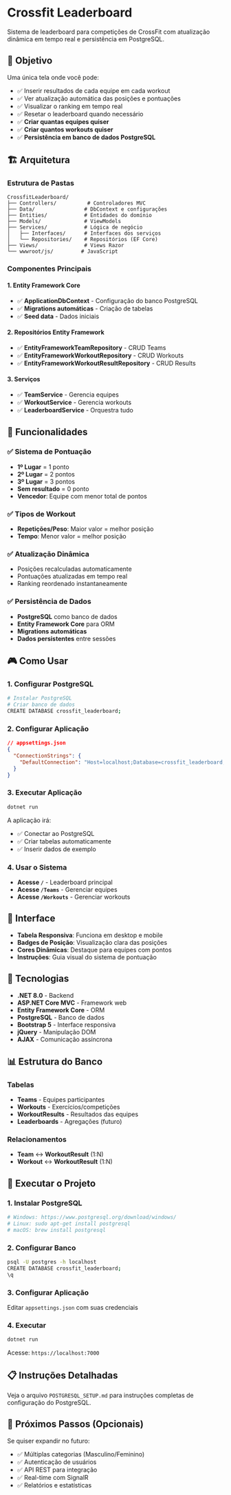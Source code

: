 # Crossfit Leaderboard

Sistema de leaderboard para competições de CrossFit com atualização dinâmica em tempo real e persistência em PostgreSQL.

## 🎯 **Objetivo**

Uma única tela onde você pode:
- ✅ Inserir resultados de cada equipe em cada workout
- ✅ Ver atualização automática das posições e pontuações
- ✅ Visualizar o ranking em tempo real
- ✅ Resetar o leaderboard quando necessário
- ✅ **Criar quantas equipes quiser**
- ✅ **Criar quantos workouts quiser**
- ✅ **Persistência em banco de dados PostgreSQL**

## 🏗️ **Arquitetura**

### Estrutura de Pastas
```
CrossfitLeaderboard/
├── Controllers/          # Controladores MVC
├── Data/                # DbContext e configurações
├── Entities/            # Entidades do domínio
├── Models/              # ViewModels
├── Services/            # Lógica de negócio
│   ├── Interfaces/      # Interfaces dos serviços
│   └── Repositories/    # Repositórios (EF Core)
├── Views/               # Views Razor
└── wwwroot/js/         # JavaScript
```

### Componentes Principais

#### **1. Entity Framework Core**
- ✅ **ApplicationDbContext** - Configuração do banco PostgreSQL
- ✅ **Migrations automáticas** - Criação de tabelas
- ✅ **Seed data** - Dados iniciais

#### **2. Repositórios Entity Framework**
- ✅ **EntityFrameworkTeamRepository** - CRUD Teams
- ✅ **EntityFrameworkWorkoutRepository** - CRUD Workouts
- ✅ **EntityFrameworkWorkoutResultRepository** - CRUD Results

#### **3. Serviços**
- ✅ **TeamService** - Gerencia equipes
- ✅ **WorkoutService** - Gerencia workouts
- ✅ **LeaderboardService** - Orquestra tudo

## 🚀 **Funcionalidades**

### ✅ **Sistema de Pontuação**
- **1º Lugar** = 1 ponto
- **2º Lugar** = 2 pontos
- **3º Lugar** = 3 pontos
- **Sem resultado** = 0 ponto
- **Vencedor**: Equipe com menor total de pontos

### ✅ **Tipos de Workout**
- **Repetições/Peso**: Maior valor = melhor posição
- **Tempo**: Menor valor = melhor posição

### ✅ **Atualização Dinâmica**
- Posições recalculadas automaticamente
- Pontuações atualizadas em tempo real
- Ranking reordenado instantaneamente

### ✅ **Persistência de Dados**
- **PostgreSQL** como banco de dados
- **Entity Framework Core** para ORM
- **Migrations automáticas**
- **Dados persistentes** entre sessões

## 🎮 **Como Usar**

### 1. **Configurar PostgreSQL**
```bash
# Instalar PostgreSQL
# Criar banco de dados
CREATE DATABASE crossfit_leaderboard;
```

### 2. **Configurar Aplicação**
```json
// appsettings.json
{
  "ConnectionStrings": {
    "DefaultConnection": "Host=localhost;Database=crossfit_leaderboard;Username=postgres;Password=SUA_SENHA"
  }
}
```

### 3. **Executar Aplicação**
```bash
dotnet run
```

A aplicação irá:
- ✅ Conectar ao PostgreSQL
- ✅ Criar tabelas automaticamente
- ✅ Inserir dados de exemplo

### 4. **Usar o Sistema**
- **Acesse `/`** - Leaderboard principal
- **Acesse `/Teams`** - Gerenciar equipes
- **Acesse `/Workouts`** - Gerenciar workouts

## 📱 **Interface**

- **Tabela Responsiva**: Funciona em desktop e mobile
- **Badges de Posição**: Visualização clara das posições
- **Cores Dinâmicas**: Destaque para equipes com pontos
- **Instruções**: Guia visual do sistema de pontuação

## 🔧 **Tecnologias**

- **.NET 8.0** - Backend
- **ASP.NET Core MVC** - Framework web
- **Entity Framework Core** - ORM
- **PostgreSQL** - Banco de dados
- **Bootstrap 5** - Interface responsiva
- **jQuery** - Manipulação DOM
- **AJAX** - Comunicação assíncrona

## 📊 **Estrutura do Banco**

### Tabelas
- **Teams** - Equipes participantes
- **Workouts** - Exercícios/competições
- **WorkoutResults** - Resultados das equipes
- **Leaderboards** - Agregações (futuro)

### Relacionamentos
- **Team** ↔ **WorkoutResult** (1:N)
- **Workout** ↔ **WorkoutResult** (1:N)

## 🚀 **Executar o Projeto**

### 1. **Instalar PostgreSQL**
```bash
# Windows: https://www.postgresql.org/download/windows/
# Linux: sudo apt-get install postgresql
# macOS: brew install postgresql
```

### 2. **Configurar Banco**
```bash
psql -U postgres -h localhost
CREATE DATABASE crossfit_leaderboard;
\q
```

### 3. **Configurar Aplicação**
Editar `appsettings.json` com suas credenciais

### 4. **Executar**
```bash
dotnet run
```

Acesse: `https://localhost:7000`

## 📋 **Instruções Detalhadas**

Veja o arquivo `POSTGRESQL_SETUP.md` para instruções completas de configuração do PostgreSQL.

## 🎯 **Próximos Passos (Opcionais)**

Se quiser expandir no futuro:
- ✅ Múltiplas categorias (Masculino/Feminino)
- ✅ Autenticação de usuários
- ✅ API REST para integração
- ✅ Real-time com SignalR
- ✅ Relatórios e estatísticas 
